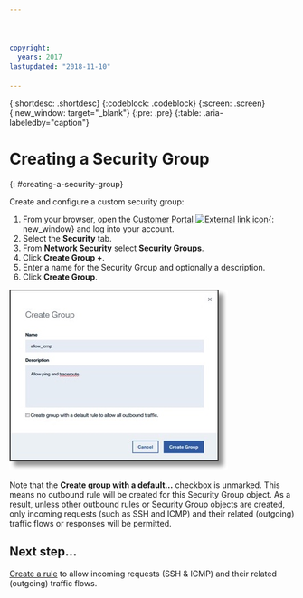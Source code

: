 ```yaml
---



copyright:
  years: 2017
lastupdated: "2018-11-10"

---
```


{:shortdesc: .shortdesc}
{:codeblock: .codeblock}
{:screen: .screen}
{:new_window: target="_blank"}
{:pre: .pre}
{:table: .aria-labeledby="caption"}

# Creating a Security Group
{: #creating-a-security-group}

Create and configure a custom security group:

1. From your browser, open the [Customer Portal ![External link icon](../../icons/launch-glyph.svg "External link icon")](https://control.softlayer.com/){: new_window} and log into your account.
2.	Select the **Security** tab.
3. From **Network Security** select **Security Groups**.
4.	Click **Create Group +**.
5.	Enter a name for the Security Group and optionally a description.
6. Click **Create Group**.

![Create a Security Group](./images/create_sg.jpg)

Note that the **Create group with a default…** checkbox is unmarked. This means no outbound rule will be created for this Security Group object. As a result, unless other outbound rules or Security Group objects are created, only incoming requests (such as SSH and ICMP) and their related (outgoing) traffic flows or responses will be permitted.

## Next step...
[Create a rule](/docs/infrastructure/security-groups?topic=security-groups-creating-a-new-rule) to allow incoming requests (SSH & ICMP) and their related (outgoing) traffic flows.  
